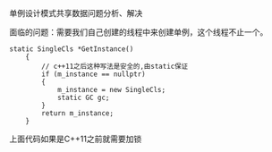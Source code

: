 单例设计模式共享数据问题分析、解决

面临的问题：需要我们自己创建的线程中来创建单例，这个线程不止一个。

```
static SingleCls *GetInstance()
    {
        // c++11之后这种写法是安全的,由static保证
        if (m_instance == nullptr)
        {
            m_instance = new SingleCls;
            static GC gc;
        }
        return m_instance;
    }
```

上面代码如果是C++11之前就需要加锁